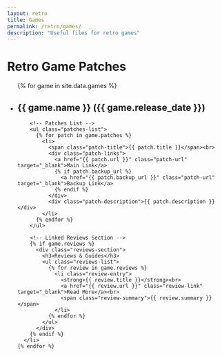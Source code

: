 ```yaml
---
layout: retro
title: Games
permalink: /retro/games/
description: "Useful files for retro games"
---
```


<div class="games-section">
  <h1>Retro Game Patches</h1>
  <ul class="games-list">
    {% for game in site.data.games %}
      <li class="game-entry">
        <h2>{{ game.name }} ({{ game.release_date }})</h2>

        <!-- Patches List -->
        <ul class="patches-list">
          {% for patch in game.patches %}
            <li>
              <span class="patch-title">{{ patch.title }}</span><br>
              <div class="patch-links">
                <a href="{{ patch.url }}" class="patch-url" target="_blank">Main Link</a>
                {% if patch.backup_url %}
                  <a href="{{ patch.backup_url }}" class="patch-url" target="_blank">Backup Link</a>
                {% endif %}
              </div>
              <div class="patch-description">{{ patch.description }}</div>
            </li>
          {% endfor %}
        </ul>

        <!-- Linked Reviews Section -->
        {% if game.reviews %}
          <div class="reviews-section">
            <h3>Reviews & Guides</h3>
            <ul class="reviews-list">
              {% for review in game.reviews %}
                <li class="review-entry">
                  <strong>{{ review.title }}</strong><br>
                  <a href="{{ review.url }}" class="review-link" target="_blank">Read More</a><br>
                  <span class="review-summary">{{ review.summary }}</span>
                </li>
              {% endfor %}
            </ul>
          </div>
        {% endif %}
      </li>
    {% endfor %}

  </ul>
</div>
